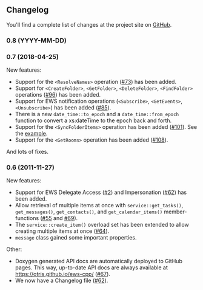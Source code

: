 ## Changelog
You'll find a complete list of changes at the project site on [GitHub](https://github.com/otris/ews-cpp).

### 0.8 (YYYY-MM-DD)

### 0.7 (2018-04-25)
New features:
- Support for the `<ResolveNames>` operation ([#73](https://github.com/otris/ews-cpp/issues/73)) has been added.
- Support for `<CreateFolder>`, `<GetFolder>`, `<DeleteFolder>`, `<FindFolder>` operations ([#96](https://github.com/otris/ews-cpp/pull/96)) has been added.
- Support for EWS notification operations (`<Subscribe>`, `<GetEvents>`, `<Unsubscribe>`) has been added ([#85](https://github.com/otris/ews-cpp/pull/85)).
- There is a new `date_time::to_epoch` and a `date_time::from_epoch` function to convert a xs:dateTime to the epoch back and forth.
- Support for the `<SyncFolderItems>` operation has been added ([#101](https://github.com/otris/ews-cpp/pull/101)). See the [example](https://github.com/otris/ews-cpp/blob/master/examples/sync_folder_items.cpp).
- Support for the `<GetRooms>` operation has been added ([#108](https://github.com/otris/ews-cpp/pull/108)).

And lots of fixes.

### 0.6 (2011-11-27)
New features:
- Support for EWS Delegate Access ([#2](https://github.com/otris/ews-cpp/issues/2)) and Impersonation ([#62](https://github.com/otris/ews-cpp/issues/61)) has been added.
- Allow retrieval of multiple items at once with `service::get_tasks()`, `get_messages()`, `get_contacts()`, and `get_calendar_items()` member-functions ([#55](https://github.com/otris/ews-cpp/issues/55) and [#69](https://github.com/otris/ews-cpp/issues/69)).
- The `service::create_item()` overload set has been extended to allow creating multiple items at once ([#64](https://github.com/otris/ews-cpp/issues/64)).
- `message` class gained some important properties.

Other:
- Doxygen generated API docs are automatically deployed to GitHub pages. This way, up-to-date API docs are always available at https://otris.github.io/ews-cpp/ ([#67](https://github.com/otris/ews-cpp/issues/67)).
- We now have a Changelog file ([#62](https://github.com/otris/ews-cpp/issues/62)).
